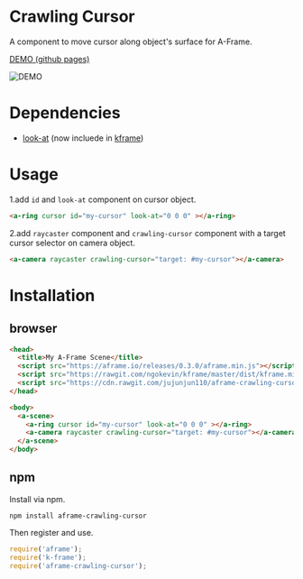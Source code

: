 # Crawling Cursor

A component to move cursor along object's surface for A-Frame.

[DEMO (github pages)](http://link-to-github-page.com)

![DEMO](demo.gif)


# Dependencies
- [look-at](https://github.com/ngokevin/kframe/tree/master/components/look-at/) (now incluede in [kframe](https://github.com/ngokevin/kframe))

# Usage

1.add `id` and `look-at` component on cursor object.
```html
<a-ring cursor id="my-cursor" look-at="0 0 0" ></a-ring>
```

2.add `raycaster` component and `crawling-cursor` component with a target cursor selector on camera object. 
```html
<a-camera raycaster crawling-cursor="target: #my-cursor"></a-camera>
```

# Installation 

## browser

```html
<head>
  <title>My A-Frame Scene</title>
  <script src="https://aframe.io/releases/0.3.0/aframe.min.js"></script>
  <script src="https://rawgit.com/ngokevin/kframe/master/dist/kframe.min.js"></script>
  <script src="https://cdn.rawgit.com/jujunjun110/aframe-crawling-cursor/master/dist/aframe-crawling-cursor.min.js"></script>
</head>

<body>
  <a-scene>
    <a-ring cursor id="my-cursor" look-at="0 0 0" ></a-ring>
    <a-camera raycaster crawling-cursor="target: #my-cursor"></a-camera>
  </a-scene>
</body>
```

## npm 
Install via npm.

`npm install aframe-crawling-cursor`

Then register and use. 
```javascript
require('aframe');
require('k-frame');
require('aframe-crawling-cursor');
```
